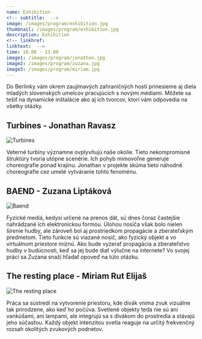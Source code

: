 ```yaml
---
name: Exhibition
<!-- subtitle:  -->
image: /images/program/exhibition.jpg
thumbnail: /images/program/exhibition.jpg
description: Exhibition
<!-- linkhref: 
linktext:  -->
time: 18.00 - 23.00
image1: /images/program/jonathan.jpg
image2: /images/program/zuzana.jpg
image3: /images/program/miriam.jpg
---
```


Do Berlinky vám okrem zaujímavých zahraničných hostí prinesieme aj diela mladých slovenských umelcov pracujúcich s novými médiami. Môžete sa tešiť na dynamické inštalácie ako aj ich tvorcov, ktorí vám odpovedia na všetky otázky.

## **Turbines** - Jonathan Ravasz

<img src="http://sensorium.is/images/program/jonathan.jpg" class="img-responsive" alt="Turbines">

Veterné turbíny významne ovplyvňujú naše okolie. Tieto nekompromisné štruktúry tvoria utópne scenérie. Ich pohyb mimovoľne generuje choreografie ponad krajinu. Jonathan v projekte skúma tieto náhodné choreografie cez umelé vytváranie tohto fenoménu.

## **BAEND** - Zuzana Liptáková

<img src="http://sensorium.is/images/program/zuzana.jpg" class="img-responsive" alt="Baend">

Fyzické mediá, kedysi určené na prenos dát, sú dnes čoraz častejšie nahrádzané ich elektronickou formou. Úlohou nosiča však bolo nielen šírenie hudby, ale zároveň bol aj prostriedkom propagácie a zberateľským predmetom. Tieto funkcie sú viazané nosič, ako fyzický objekt a vo virtuálnom priestore miznú. Ako bude vyzerať propagácia a zberateľstvo hudby v budúcnosti, keď sa jej bude diať výlučne na internete? Vo svojej práci sa Zuzana snaží hľadať opoveď na túto otázku.

## **The resting place** - Miriam Rut Elijaš

<img src="http://sensorium.is/images/program/miriam.jpg" class="img-responsive" alt="The resting place">

Práca sa sústredí na vytvorenie priestoru, kde divák vníma zvuk vizuálne tak prirodzene, ako keď ho počúva. Svetlené objekty teda nie sú ani vankúšami, ani lampami, ale integrujú sa s divákom do prostredia a stávajú jeho súčasťou. Každý objekt intenzitou svetla reaguje na určitý frekvenčný rozsah okolitých zvukových podnetov.
